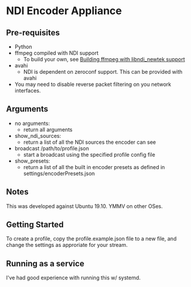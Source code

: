 # NDI Encoder Appliance

## Pre-requisites
* Python 
* ffmpeg compiled with NDI support
    * To build your own, see [Building ffmpeg with libndi_newtek support](build_ffmpeg_with_libndi_newtek.md)
* avahi
    * NDI is dependent on zeroconf support. This can be provided with avahi
* You may need to disable reverse packet filtering on you network interfaces. 

## Arguments

* no arguments:
    * return all arguments
* show_ndi_sources:
   * return a list of all the NDI sources the encoder can see
* broadcast /path/to/profile.json
    * start a broadcast using the specified profile config file 
* show_presets:
    * return a list of all the built in encoder presets as defined in settings/encoderPresets.json

## Notes
This was developed against Ubuntu 19.10. YMMV on other OSes. 

## Getting Started

To create a profile, copy the profile.example.json file to a new file, and change the settings as approriate for your stream.  

## Running as a service
I've had good experience with running this w/ systemd. 
